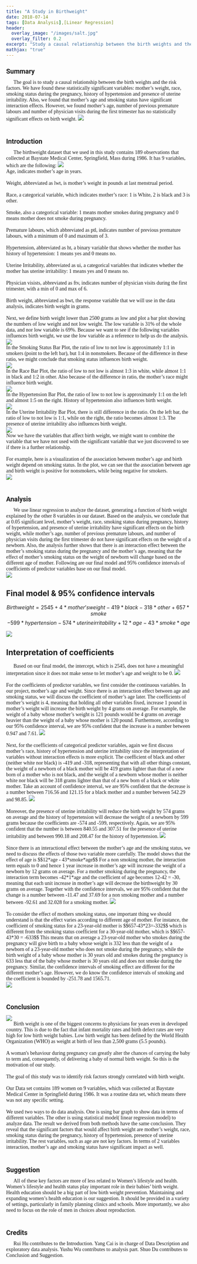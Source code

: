 ```yaml
---
title: "A Study in Birthweight"
date: 2018-07-14
tags: [Data Analysis],[Linear Regression]
header:
  overlay_image: "/images/salt.jpg"
  overlay_filter: 0.2
excerpt: "Study a causal relationship between the birth weights and the risk factors."
mathjax: "true"
---
```

<h1 style="font-family:'Roboto';font-size:18px;">Summary</h1>
<div style="font-size:14px;font-family:'Montserrat';text-indent:20px;">
The goal is to study a causal relationship between the birth weights and the risk factors. We have found these statistically significant variables: mother’s weight, race, smoking status during the pregnancy, history of hypertension and presence of uterine irritability. Also, we found that mother’s age and smoking status have significant interaction effects. However, we found mother’s age, number of previous premature labours and number of physician visits during the first trimester has no statistically significant effects on birth weight.
<img src="{{ site.url }}{{ site.baseurl }}/images/birthwt/project_intro.jpg">
</div>
<br>
<h1 style="font-family:'Roboto';font-size:18px;">Introduction</h1>
<div style="font-size:14px;font-family:'Montserrat';text-indent:20px;">
The birthweight dataset that we used in this study contains 189 observations that collected at Baystate Medical Center, Springfield, Mass during 1986. It has 9 variables, which are the following:

<img src="{{ site.url }}{{ site.baseurl }}/images/birthwt/project2.jpg">
<br>
Age, indicates mother’s age in years.
<br>
<br>
Weight, abbreviated as lwt, is mother’s weight in pounds at last menstrual period.
<br>
<br>
Race, a categorical variable, which indicates mother’s race: 1 is White, 2 is black and 3 is other.
<br>
<br>
Smoke, also a categorical variable: 1 means mother smokes during pregnancy and 0 means mother does not smoke during pregnancy.
<br>
<br>
Premature labours, which abbreviated as ptl, indicates number of previous premature labours, with a minimum of 0 and maximum of  3.
<br>
<br>
Hypertension, abbreviated as ht, a binary variable that shows whether the mother has history of hypertension: 1 means yes and 0 means no.
<br>
<br>
Uterine Irritability, abbreviated as ui, a categorical variables that indicates whether the mother has uterine irritability: 1 means yes and 0 means no.
<br>
<br>
Physician visists, abbreviated as ftv, indicates number of physician visits during the first trimester, with a min of 0 and max of 6.
<br>
<br>
Birth weight, abbreviated as bwt, the response variable that we will use in the data analysis, indicates birth weight in grams.
<br>
<br>
Next, we define birth weight lower than 2500 grams as low and plot a bar plot showing the numbers of low weight and not low weight. The low variable is 31% of the whole data, and nor low variable is 69%. Because we want to see if the following variables influences birth weight, we use the low variable as a reference to help us do the analysis.
<br>
<img src="{{ site.url }}{{ site.baseurl }}/images/birthwt/project3.jpg">
<br>
In the Smoking Status Bar Plot, the ratio of low to not low is approximately 1:1 in smokers (point to the left bar), but 1:4 in nonsmokers. Because of the difference in these ratio, we might conclude that smoking status influences birth weight.
<br>
<img src="{{ site.url }}{{ site.baseurl }}/images/birthwt/project4.jpg">
<br>
In the Race Bar Plot, the ratio of low to not low is almost 1:3 in white, while almost 1:1 in black and 1:2 in other. Also because of the difference in ratio, the mother’s race might influence birth weight.
<br>
<img src="{{ site.url }}{{ site.baseurl }}/images/birthwt/project5.jpg">
<br>
In the Hypertension Bar Plot, the ratio of low to not low is approximately 1:1 on the left and almost 1:5 on the right. History of hypertension also influences birth weight.
<br>
<img src="{{ site.url }}{{ site.baseurl }}/images/birthwt/project6.jpg">
<br>
In the Uterine Irritability Bar Plot, there is still difference in the ratio. On the left bar, the ratio of low to not low is 1:1, while on the right, the ratio becomes almost 1:3. The presence of uterine irritability also influences birth weight.
<br>
<img src="{{ site.url }}{{ site.baseurl }}/images/birthwt/project7.jpg">
<br>
Now we have the variables that affect birth weight, we might want to combine the variable that we have not used with the significant variable that we just discovered to see if there is a further relationship.
<br>
<br>
For example, here is a visualization of the association between mother’s age and birth weight depend on smoking status. In the plot, we can see that the association between age and birth weight is positive for nonsmokers, while being negative for smokers.
<br>
<img src="{{ site.url }}{{ site.baseurl }}/images/birthwt/project8.jpg">
</div>
<br>
<h1 style="font-family:'Roboto';font-size:18px;">Analysis</h1>
<div style="font-size:14px;font-family:'Montserrat';text-indent:20px;">
We use linear regression to analyze the dataset, generating a function of birth weight explained by the other 8 variables in our dataset. Based on the analysis, we conclude that at 0.05 significant level, mother’s weight, race, smoking status during pregnancy, history of hypertension, and presence of uterine irritability have significant effects on the birth weight, while mother’s age, number of previous premature labours, and number of physician visits during the first trimester do not have significant effects on the weight of a newborn. Also, the analysis further shows that there is an interaction effect between the mother’s smoking status during the pregnancy and the mother’s age, meaning that the effect of mother’s smoking status on the weight of newborn will change based on the different age of mother. Following are our final model and 95% confidence intervals of coefficients of predictor variables base on our final model.
<br>
<img src="{{ site.url }}{{ site.baseurl }}/images/birthwt/project10.jpg">
</div>
<h2 class="thin-text">Final model & 95% confidence intervals</h2>

$$Birthweight = 2545 + 4*mother’s weight - 419*black - 318*other + 657*smoke$$
$$- 599*hypertension -574*uterine irritability + 12*age - 43*smoke*age$$

<img src="{{ site.url }}{{ site.baseurl }}/images/birthwt/confidence.JPG">
<br>

<h2 class="thin-text">Interpretation of coefficients</h2>
<div style="font-size:14px;font-family:'Montserrat';text-indent:20px;">
Based on our final model, the intercept, which is 2545, does not have a meaningful interpretation since it does not make sense to let mother’s age and weight to be 0.
<img src="{{ site.url }}{{ site.baseurl }}/images/birthwt/project11.jpg">
<br>
<br>
For the coefficients of predictor variables, we first consider the continuous variables. In our project, mother’s age and weight. Since there is an interaction effect between age and smoking status, we will discuss the coefficient of mother’s age later. The coefficients of mother’s weight is 4, meaning that holding all other variables fixed, increase 1 pound in mother’s weight will increase the birth weight by 4 grams on average. For example, the weight of a baby whose mother’s weight is 121 pounds would be 4 grams on average heavier than the weight of a baby whose mother is 120 pound. Furthermore, according to our 95% confidence interval, we are 95% confident that the increase is a number between 0.947 and 7.61.
<img src="{{ site.url }}{{ site.baseurl }}/images/birthwt/project12.jpg">
<br>
<br>
Next, for the coefficients of categorical predictor variables, again we first discuss mother’s race, history of hypertension and uterine irritability since the interpretation of variables without interaction effects is more explicit. The coefficient of black and other (neither white nor black) is -419 and -318, representing that with all other things constant, the weight of a newborn of a black mother will be 419 grams lighter than that of a new born of a mother who is not black, and the weight of a newborn whose mother is neither white nor black will be 318 grams lighter than that of a new born of a black or white mother. Take an account of confidence interval, we are 95% confident that the decrease is a number between 716.56 and 121.15 for a black mother and a number between 542.29 and 98.85.
<img src="{{ site.url }}{{ site.baseurl }}/images/birthwt/project13.jpg">
<br>
<br>
Moreover, the presence of uterine irritability will reduce the birth weight by 574 grams on average and the history of hypertension will decrease the weight of a newborn by 599 grams because the coefficients are -574 and -599, respectively. Again, we are 95% confident that the number is between 840.55 and 307.51 for the presence of uterine irritability and between 990.18 and 208.47 for the history of hypertension.
<img src="{{ site.url }}{{ site.baseurl }}/images/birthwt/project14.jpg">
<br>
<br>
Since there is an interactional effect between the mother’s age and the smoking status, we need to discuss the effects of those two variable more carefully. The model shows that the effect of age is $$12*age - 43*smoke*age$$ For a non smoking mother, the interaction term equals to 0 and hence 1 year increase in mother’s age will increase the weight of a newborn by 12 grams on average. For a mother smoking during the pregnancy, the interaction term becomes -42*1*age and the coefficient of age becomes 12-42 = -30, meaning that each unit increase in mother’s age will decrease the birthweight by 30 grams on average. Together with the confidence intervals, we are 95% confident that the change is a number between -11.47 and 37.69 for a non smoking mother and a number between -92.61 and 32.028 for a smoking mother.
<img src="{{ site.url }}{{ site.baseurl }}/images/birthwt/project15.jpg">
<br>
<br>
To consider the effect of mothers smoking status, one important thing we should understand is that the effect varies according to different age of mother. For instance, the coefficient of smoking status for a 23-year-old mother is $$657-43*23=-332$$ which is different from the smoking status coefficient for a 30-year-old mother, which is $$657-43*30 = -633$$ This means that on average a 23-year-old mother who smokes during the pregnancy will give birth to a baby whose weight is 332 less than the weight of a newborn of a 23-year-old mother who does not smoke during the pregnancy, while the birth weight of a baby whose mother is 30 years old and smokes during the pregnancy is 633 less that of the baby whose mother is 30 years old and does not smoke during the pregnancy. Similar, the confidence intervals of smoking effect are different for the different mother’s age. However, we do know the confidence intervals of smoking and the coefficient is bounded by -251.78 and 1565.71.
<br>
<img src="{{ site.url }}{{ site.baseurl }}/images/birthwt/project17.jpg">
</div>
<br>
<h1 style="font-family:'Roboto';font-size:18px;">Conclusion</h1>
<img src="{{ site.url }}{{ site.baseurl }}/images/birthwt/project18.jpg">
<div style="font-size:14px;font-family:'Montserrat';text-indent:20px;">
Birth weight is one of the biggest concerns to physicians for years even in developed country. This is due to the fact that infant mortality rates and birth defect rates are very high for low birth weight babies. Low birth weight has been defined by the World Health Organization (WHO) as weight at birth of less than 2,500 grams (5.5 pounds).
<br>
<br>
A woman's behaviour during pregnancy can greatly alter the chances of carrying the baby to term and, consequently, of delivering a baby of normal birth weight. So this is the motivation of our study.
<br>
<br>
The goal of this study was to identify risk factors strongly correlated with birth weight.
<br>
<br>
Our Data set contains 189 women on 9 variables, which was collected at Baystate Medical Center in Springfield during 1986. It was a routine data set, which means there was not any specific setting.
<br>
<br>
We used two ways to do data analysis. One is using bar graph to show data in terms of different variables. The other is using statistical model( linear regression model) to  analyze data. The result we derived from both methods  have the same conclusion. They reveal that the significant factors that would affect birth weight are mother’s weight, race, smoking status during the pregnancy, history of hypertension, presence of uterine irritability. The rest variables, such as age are not key factors.
In terms of 2 variables interaction, mother’s age and smoking status have significant impact as well.
</div>
<br>
<h1 style="font-family:'Roboto';font-size:18px;">Suggestion</h1>
<div style="font-size:14px;font-family:'Montserrat';text-indent:20px;">
All of these key factors  are more of less related to Women’s lifestyle and health. Women’s lifestyle and health status play important role in their babies’ birth weight.  Health education should be a big part of low birth weight prevention. Maintaining and expanding women’s health education is our suggestion. It should be provided in a variety of settings, particularly in family planning clinics and schools. More importantly, we also need to focus on the role of men in choices about reproduction.
</div>
<br>
<h1 style="font-family:'Roboto';font-size:18px;">Credits</h1>
<div style="font-size:14px;font-family:'Montserrat';text-indent:20px;">
Rui Hu contributes to the Introduction. Yang Cai is in charge of Data Description and exploratory data analysis. Yushu Wu contributes to analysis part. Shuo Du contributes to Conclusion and Suggestion.</div>
